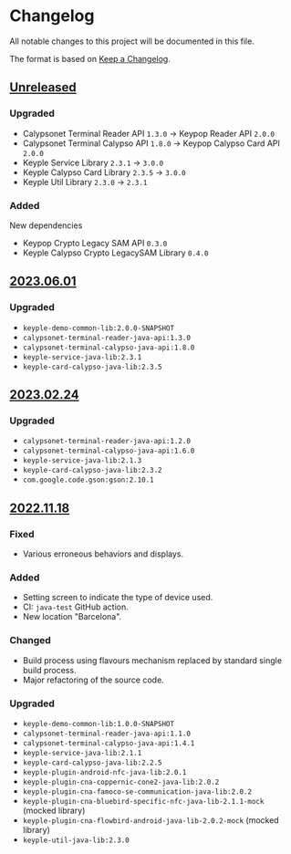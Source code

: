# Changelog
All notable changes to this project will be documented in this file.

The format is based on [Keep a Changelog](https://keepachangelog.com/en/1.0.0/).

## [Unreleased]
### Upgraded
- Calypsonet Terminal Reader API `1.3.0` -> Keypop Reader API `2.0.0`
- Calypsonet Terminal Calypso API `1.8.0` -> Keypop Calypso Card API `2.0.0`
- Keyple Service Library `2.3.1` -> `3.0.0`
- Keyple Calypso Card Library `2.3.5` -> `3.0.0`
- Keyple Util Library `2.3.0` -> `2.3.1`

### Added
New dependencies
- Keypop Crypto Legacy SAM API `0.3.0`
- Keyple Calypso Crypto LegacySAM Library `0.4.0`

## [2023.06.01]
### Upgraded
- `keyple-demo-common-lib:2.0.0-SNAPSHOT`
- `calypsonet-terminal-reader-java-api:1.3.0`
- `calypsonet-terminal-calypso-java-api:1.8.0`
- `keyple-service-java-lib:2.3.1`
- `keyple-card-calypso-java-lib:2.3.5`

## [2023.02.24]
### Upgraded
- `calypsonet-terminal-reader-java-api:1.2.0`
- `calypsonet-terminal-calypso-java-api:1.6.0`
- `keyple-service-java-lib:2.1.3`
- `keyple-card-calypso-java-lib:2.3.2`
- `com.google.code.gson:gson:2.10.1`

## [2022.11.18]
### Fixed
- Various erroneous behaviors and displays.
### Added
- Setting screen to indicate the type of device used.
- CI: `java-test` GitHub action.
- New location "Barcelona".
### Changed
- Build process using flavours mechanism replaced by standard single build process.
- Major refactoring of the source code.
### Upgraded
- `keyple-demo-common-lib:1.0.0-SNAPSHOT`
- `calypsonet-terminal-reader-java-api:1.1.0`
- `calypsonet-terminal-calypso-java-api:1.4.1`
- `keyple-service-java-lib:2.1.1`
- `keyple-card-calypso-java-lib:2.2.5`
- `keyple-plugin-android-nfc-java-lib:2.0.1`
- `keyple-plugin-cna-coppernic-cone2-java-lib:2.0.2`
- `keyple-plugin-cna-famoco-se-communication-java-lib:2.0.2`
- `keyple-plugin-cna-bluebird-specific-nfc-java-lib-2.1.1-mock` (mocked library)
- `keyple-plugin-cna-flowbird-android-java-lib-2.0.2-mock` (mocked library)
- `keyple-util-java-lib:2.3.0`

[Unreleased]: https://github.com/calypsonet/keyple-android-demo-control/compare/2023.06.01...HEAD
[2023.06.01]: https://github.com/calypsonet/keyple-android-demo-control/compare/2023.02.24...2023.06.01
[2023.02.24]: https://github.com/calypsonet/keyple-android-demo-control/compare/2022.11.18...2023.02.24
[2022.11.18]: https://github.com/calypsonet/keyple-android-demo-control/compare/v2021.11...2022.11.18